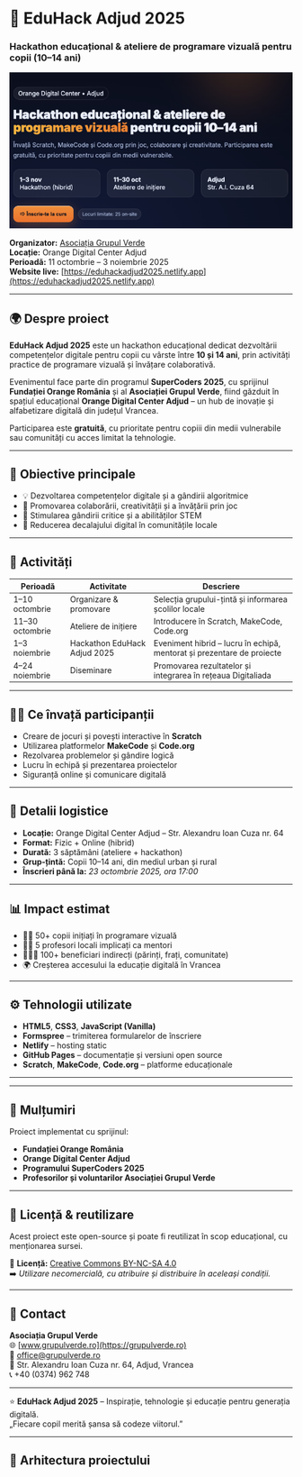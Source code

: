 # 🧠 EduHack Adjud 2025  
### Hackathon educațional & ateliere de programare vizuală pentru copii (10–14 ani)

![EduHack Adjud 2025 Banner](https://raw.githubusercontent.com/TheTechology/EduHackAdjud2025/refs/heads/main/EduHackAdjud2025.png)

**Organizator:** [Asociația Grupul Verde](https://grupulverde.ro)  
**Locație:** Orange Digital Center Adjud  
**Perioadă:** 11 octombrie – 3 noiembrie 2025  
**Website live:** [https://eduhackadjud2025.netlify.app](https://eduhackadjud2025.netlify.app)

---

## 🌍 Despre proiect

**EduHack Adjud 2025** este un hackathon educațional dedicat dezvoltării competențelor digitale pentru copii cu vârste între **10 și 14 ani**, prin activități practice de programare vizuală și învățare colaborativă.  

Evenimentul face parte din programul **SuperCoders 2025**, cu sprijinul **Fundației Orange România** și al **Asociației Grupul Verde**, fiind găzduit în spațiul educațional **Orange Digital Center Adjud** – un hub de inovație și alfabetizare digitală din județul Vrancea.

Participarea este **gratuită**, cu prioritate pentru copiii din medii vulnerabile sau comunități cu acces limitat la tehnologie.

---

## 🎯 Obiective principale

- 💡 Dezvoltarea competențelor digitale și a gândirii algoritmice  
- 🧩 Promovarea colaborării, creativității și a învățării prin joc  
- 🧠 Stimularea gândirii critice și a abilităților STEM  
- 🤝 Reducerea decalajului digital în comunitățile locale  

---

## 🧭 Activități

| Perioadă | Activitate | Descriere |
|-----------|-------------|-----------|
| 1–10 octombrie | Organizare & promovare | Selecția grupului-țintă și informarea școlilor locale |
| 11–30 octombrie | Ateliere de inițiere | Introducere în Scratch, MakeCode, Code.org |
| 1–3 noiembrie | Hackathon EduHack Adjud 2025 | Eveniment hibrid – lucru în echipă, mentorat și prezentare de proiecte |
| 4–24 noiembrie | Diseminare | Promovarea rezultatelor și integrarea în rețeaua Digitaliada |

---

## 🧑‍💻 Ce învață participanții

- Creare de jocuri și povești interactive în **Scratch**  
- Utilizarea platformelor **MakeCode** și **Code.org**  
- Rezolvarea problemelor și gândire logică  
- Lucru în echipă și prezentarea proiectelor  
- Siguranță online și comunicare digitală  

---

## 🏫 Detalii logistice

- **Locație:** Orange Digital Center Adjud – Str. Alexandru Ioan Cuza nr. 64  
- **Format:** Fizic + Online (hibrid)  
- **Durată:** 3 săptămâni (ateliere + hackathon)  
- **Grup-țintă:** Copii 10–14 ani, din mediul urban și rural  
- **Înscrieri până la:** *23 octombrie 2025, ora 17:00*

---

## 📊 Impact estimat

- 👩‍💻 50+ copii inițiați în programare vizuală  
- 👨‍🏫 5 profesori locali implicați ca mentori  
- 👨‍👩‍👧 100+ beneficiari indirecți (părinți, frați, comunitate)  
- 🌍 Creșterea accesului la educație digitală în Vrancea  

---

## ⚙️ Tehnologii utilizate

- **HTML5**, **CSS3**, **JavaScript (Vanilla)**  
- **Formspree** – trimiterea formularelor de înscriere  
- **Netlify** – hosting static  
- **GitHub Pages** – documentație și versiuni open source  
- **Scratch**, **MakeCode**, **Code.org** – platforme educaționale  

---


---

## 🧡 Mulțumiri

Proiect implementat cu sprijinul:  
- **Fundației Orange România**  
- **Orange Digital Center Adjud**  
- **Programului SuperCoders 2025**  
- **Profesorilor și voluntarilor Asociației Grupul Verde**

---

## 📜 Licență & reutilizare

Acest proiect este open-source și poate fi reutilizat în scop educațional, cu menționarea sursei.  

📄 **Licență:** [Creative Commons BY-NC-SA 4.0](https://creativecommons.org/licenses/by-nc-sa/4.0/)  
➡️ *Utilizare necomercială, cu atribuire și distribuire în aceleași condiții.*

---

## 📧 Contact

**Asociația Grupul Verde**  
🌐 [www.grupulverde.ro](https://grupulverde.ro)  
📩 [office@grupulverde.ro](mailto:office@grupulverde.ro)  
📍 Str. Alexandru Ioan Cuza nr. 64, Adjud, Vrancea  
📞  +40 (0374) 962 748  

---

⭐ **EduHack Adjud 2025** – Inspirație, tehnologie și educație pentru generația digitală.  
„Fiecare copil merită șansa să codeze viitorul.”

---


## 🧩 Arhitectura proiectului

